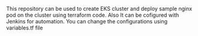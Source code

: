 
This repository can be used to create EKS cluster and deploy sample nginx pod on the cluster using terraform code. Also It can be cofigured with Jenkins for automation. You can change the configurations using variables.tf file
